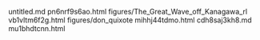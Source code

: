 untitled.md
pn6nrf9s6ao.html
figures/The_Great_Wave_off_Kanagawa_rl
vb1vltm6f2g.html
figures/don_quixote
mihhj44tdmo.html
cdh8saj3kh8.md
mu1bhdtcnn.html